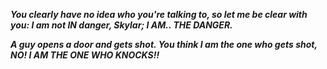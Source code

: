 <i><b>You clearly have no idea who you're talking to, so let me be clear with you: I am not *IN* danger, Skylar; I AM.. THE DANGER. 

A guy opens a door and gets shot. You think I am the one who gets shot, NO! 
I AM THE ONE WHO KNOCKS!!</b></i>
